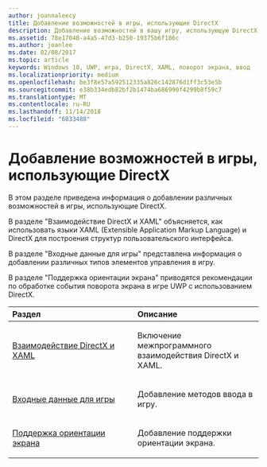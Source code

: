 ```yaml
---
author: joannaleecy
title: Добавление возможностей в игры, использующие DirectX
description: Добавление возможностей в вашу игру, использующую DirectX.
ms.assetid: 78e17048-a4a5-47d3-b250-19375b6f186c
ms.author: joanlee
ms.date: 02/08/2017
ms.topic: article
keywords: Windows 10, UWP, игра, DirectX, XAML, поворот экрана, ввод
ms.localizationpriority: medium
ms.openlocfilehash: be3f8e57a592512335a826c142876d1ff3c53e5b
ms.sourcegitcommit: e38b334edb82bf2b1474ba686990f4299b8f59c7
ms.translationtype: MT
ms.contentlocale: ru-RU
ms.lasthandoff: 11/14/2018
ms.locfileid: "6833488"
---
```

# <a name="add-features-to-directx-games"></a>Добавление возможностей в игры, использующие DirectX

В этом разделе приведена информация о добавлении различных возможностей в игры, использующие DirectX.

В разделе "Взаимодействие DirectX и XAML" объясняется, как использовать языки XAML (Extensible Application Markup Language) и DirectX для построения структур пользовательского интерфейса.

В разделе "Входные данные для игры" представлена информация о добавлении различных типов элементов управления в игру.

В разделе "Поддержка ориентации экрана" приводятся рекомендации по обработке события поворота экрана в игре UWP с использованием DirectX.

<table>
<colgroup>
<col width="50%" />
<col width="50%" />
</colgroup>
<thead>
<tr class="header">
<th align="left">Раздел</th>
<th align="left">Описание</th>
</tr>
</thead>
<tbody>
<tr class="odd">
<td align="left"><p><a href="directx-and-xaml-interop.md">Взаимодействие DirectX и XAML</a></p></td>
<td align="left"><p>Включение межпрограммного взаимодействия DirectX и XAML.</p></td>
</tr>
<tr class="even">
<td align="left"><p><a href="directx-game-input.md">Входные данные для игры</a></p></td>
<td align="left"><p>Добавление методов ввода в игру.</p></td>
</tr>
<tr class="odd">
<td align="left"><p><a href="supporting-screen-rotation-directx-and-cpp.md">Поддержка ориентации экрана</a></p></td>
<td align="left"><p>Добавление поддержки ориентации экрана.</p></td>
</tr>
</tbody>
</table>